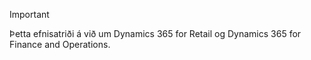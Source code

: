 > [!IMPORTANT]
> Þetta efnisatriði á við um Dynamics 365 for Retail og Dynamics 365 for Finance and Operations.

